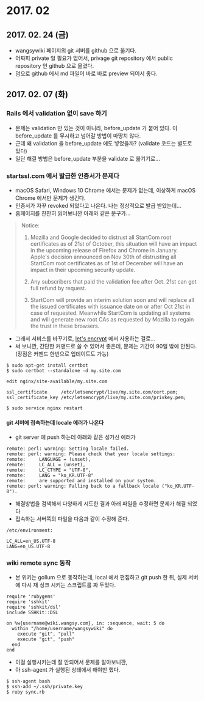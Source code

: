 # 2017. 02

## 2017. 02. 24 (금)

* wangsywiki 페이지의 git 서버를 github 으로 옮기다.
* 어짜피 private 일 필요가 없어서, privage git repository 에서 public repository 인 github 으로 옮겼다.
* 덤으로 github 에서 md 파일이 바로 바로 preview 되어서 좋다.

## 2017. 02. 07 (화)

### Rails 에서 validation 없이 save 하기

* 문제는 validation 만 있는 것이 아니라, before_update 가 붙어 있다. 이 before_update 를 무시하고 넘어갈 방법이 마땅치 않다.
* 근데 왜 validation 을 before_update 에도 넣었을까? (validate 코드는 별도로 있다)
* 일단 해결 방법은 before_update 부분을 validate 로 옮기기로...

### startssl.com 에서 발급한 인증서가 문제다

* macOS Safari, Windows 10 Chrome 에서는 문제가 없는데, 이상하게 macOS Chrome 에서만 문제가 생긴다.
* 인증서가 자꾸 revoked 되었다고 나온다. 나는 정상적으로 발급 받았는데...
* 홈페이지를 찬찬히 읽어보니깐 아래와 같은 문구가...

> Notice:
>
> 1. Mozilla and Google decided to distrust all StartCom root certificates as of 21st of October, this situation will have an impact in the upcoming release of Firefox and Chrome in January. Apple's decision announced on Nov 30th of distrusting all StartCom root certificates as of 1st of December will have an impact in their upcoming security update.
>
> 2. Any subscribers that paid the validation fee after Oct. 21st can get full refund by request.
>
> 3. StartCom will provide an interim solution soon and will replace all the issued certificates with issuance date on or after Oct 21st in case of requested. Meanwhile StartCom is updating all systems and will generate new root CAs as requested by Mozilla to regain the trust in these browsers.

* 그래서 서비스를 바꾸기로, [let's encrypt](https://letsencrypt.org) 에서 사용하는 걸로...
* 써 보니깐, 간단한 커맨드로 쓸 수 있어서 좋은데, 문제는 기간이 90일 밖에 안된다. (장점은 커맨드 한번으로 업데이트도 가능)

```
$ sudo apt-get install certbot
$ sudo certbot --standalone -d my.site.com

edit nginx/site-available/my.site.com

ssl_certificate     /etc/letsencrypt/live/my.site.com/cert.pem;
ssl_certificate_key /etc/letsencrypt/live/my.site.com/privkey.pem;

$ sudo service nginx restart
```

#### git 서버에 접속하는데 locale 에러가 나온다

* git server 에 push 하는데 아래와 같은 성가신 에러가

```
remote: perl: warning: Setting locale failed.
remote: perl: warning: Please check that your locale settings:
remote: 	LANGUAGE = (unset),
remote: 	LC_ALL = (unset),
remote: 	LC_CTYPE = "UTF-8",
remote: 	LANG = "ko_KR.UTF-8"
remote:     are supported and installed on your system.
remote: perl: warning: Falling back to a fallback locale ("ko_KR.UTF-8").
```

* 해결방법을 검색해서 다양하게 시도한 결과 아래 파일을 수정하면 문제가 해결 되었다
* 접속하는 서버쪽의 파일을 다음과 같이 수정해 준다.

```
/etc/environment:

LC_ALL=en_US.UTF-8
LANG=en_US.UTF-8
```

### wiki remote sync 동작

* 본 위키는 gollum 으로 동작하는데, local 에서 편집하고 git push 한 뒤, 실제 서버에 다시 재 싱크 시키는 스크립트를 짜 두었다.

```
require 'rubygems'
require 'sshkit'
require 'sshkit/dsl'
include SSHKit::DSL

on %w{username@wiki.wangsy.com}, in: :sequence, wait: 5 do
  within "/home/username/wangsywiki" do
    execute "git", "pull"
    execute "git", "push"
  end
end
```

* 이걸 실행시키는데 잘 안되어서 문제를 알아보니깐,
* 아 ssh-agent 가 실행된 상태에서 해야만 했다.

```
$ ssh-agent bash
$ ssh-add ~/.ssh/private.key
$ ruby sync.rb
```
